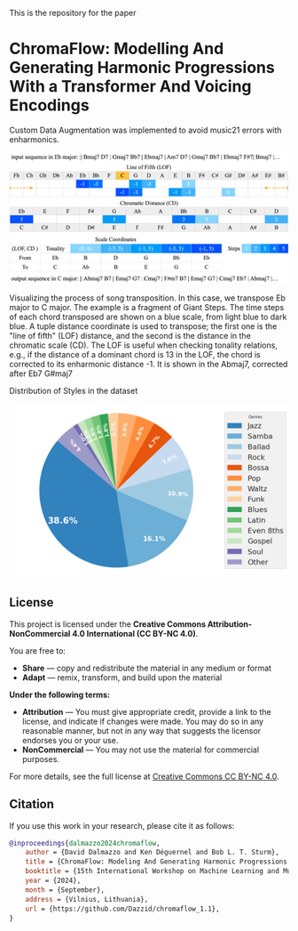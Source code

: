 
This is the repository for the paper
# ChromaFlow: Modelling And Generating Harmonic Progressions With a Transformer And Voicing Encodings

Custom Data Augmentation was implemented to avoid music21 errors with enharmonics. 
<div align="center">
<img src="plots/Transposition_new.png" alt="Description" width="700" style="max-width: 100%; height: auto;"/>
</div>

Visualizing the process of song transposition. In this case, we transpose Eb major to C major. The example is a fragment of Giant Steps. The time steps of each chord transposed are shown on a blue scale, from light blue to dark blue. A tuple distance coordinate is used to transpose; the first one is the "line of fifth" (LOF) distance, and the second is the distance in the chromatic scale (CD). The LOF is useful when checking tonality relations, e.g., if the distance of a dominant chord is 13 in the LOF, the chord is corrected to its enharmonic distance -1. It is shown in the Abmaj7, corrected after Eb7 G#maj7

Distribution of Styles in the dataset

<div align="center">
<img src="plots/styles.png" alt="Description" width="700" style="max-width: 100%; height: auto;"/>
</div>

## License
This project is licensed under the **Creative Commons Attribution-NonCommercial 4.0 International (CC BY-NC 4.0)**.

You are free to:

- **Share** — copy and redistribute the material in any medium or format
- **Adapt** — remix, transform, and build upon the material

**Under the following terms:**

- **Attribution** — You must give appropriate credit, provide a link to the license, and indicate if changes were made. You may do so in any reasonable manner, but not in any way that suggests the licensor endorses you or your use.
- **NonCommercial** — You may not use the material for commercial purposes.

For more details, see the full license at [Creative Commons CC BY-NC 4.0](https://creativecommons.org/licenses/by-nc/4.0/).

## Citation
If you use this work in your research, please cite it as follows:

```bibtex
@inproceedings{dalmazzo2024chromaflow,
    author = {David Dalmazzo and Ken Déguernel and Bob L. T. Sturm},
    title = {ChromaFlow: Modeling And Generating Harmonic Progressions With a Transformer And Voicing Encoding},
    booktitle = {15th International Workshop on Machine Learning and Music (MML 2024)},
    year = {2024},
    month = {September},
    address = {Vilnius, Lithuania},
    url = {https://github.com/Dazzid/chromaflow_1.1},
}

